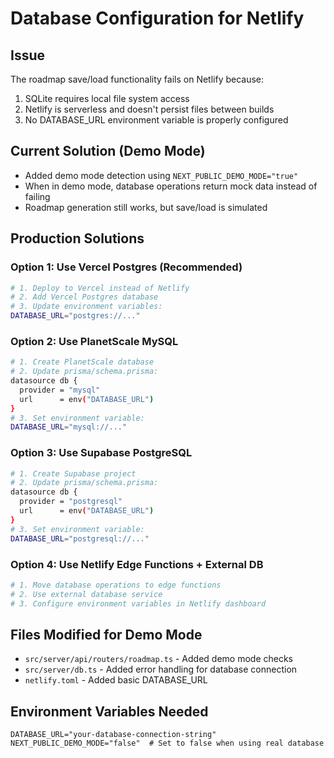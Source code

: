# Database Configuration for Netlify

## Issue

The roadmap save/load functionality fails on Netlify because:

1. SQLite requires local file system access
2. Netlify is serverless and doesn't persist files between builds
3. No DATABASE_URL environment variable is properly configured

## Current Solution (Demo Mode)

- Added demo mode detection using `NEXT_PUBLIC_DEMO_MODE="true"`
- When in demo mode, database operations return mock data instead of failing
- Roadmap generation still works, but save/load is simulated

## Production Solutions

### Option 1: Use Vercel Postgres (Recommended)

```bash
# 1. Deploy to Vercel instead of Netlify
# 2. Add Vercel Postgres database
# 3. Update environment variables:
DATABASE_URL="postgres://..."
```

### Option 2: Use PlanetScale MySQL

```bash
# 1. Create PlanetScale database
# 2. Update prisma/schema.prisma:
datasource db {
  provider = "mysql"
  url      = env("DATABASE_URL")
}
# 3. Set environment variable:
DATABASE_URL="mysql://..."
```

### Option 3: Use Supabase PostgreSQL

```bash
# 1. Create Supabase project
# 2. Update prisma/schema.prisma:
datasource db {
  provider = "postgresql"
  url      = env("DATABASE_URL")
}
# 3. Set environment variable:
DATABASE_URL="postgresql://..."
```

### Option 4: Use Netlify Edge Functions + External DB

```bash
# 1. Move database operations to edge functions
# 2. Use external database service
# 3. Configure environment variables in Netlify dashboard
```

## Files Modified for Demo Mode

- `src/server/api/routers/roadmap.ts` - Added demo mode checks
- `src/server/db.ts` - Added error handling for database connection
- `netlify.toml` - Added basic DATABASE_URL

## Environment Variables Needed

```env
DATABASE_URL="your-database-connection-string"
NEXT_PUBLIC_DEMO_MODE="false"  # Set to false when using real database
```
